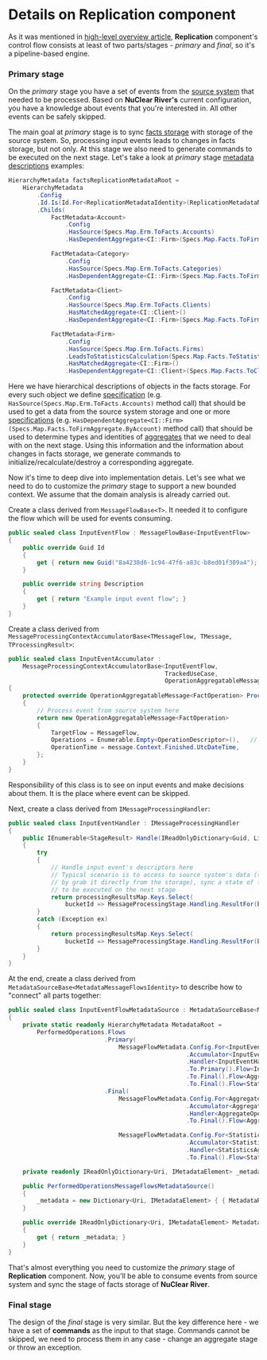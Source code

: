 # Details on Replication component

As it was mentioned in [high-level overview article](README.md), **Replication** component's control flow consists at least of two parts/stages - _primary_ and _final_, so it's a pipeline-based engine. 

### Primary stage

On the _primary_ stage you have a set of events from the [source system][terms] that needed to be processed. Based on **NuClear River's** current configuration, you have a knowledge about events that you're interested in. All other events can be safely skipped.

The main goal at _primary_ stage is to sync [facts storage][terms] with storage of the source system. So, processing input events leads to changes in facts storage, but not only. At this stage we also need to generate commands to be executed on the next stage. Let's take a look at _primary_ stage [metadata descriptions][terms] examples:

```csharp
HierarchyMetadata factsReplicationMetadataRoot =
    HierarchyMetadata
        .Config
        .Id.Is(Id.For<ReplicationMetadataIdentity>(ReplicationMetadataName.Facts))
        .Childs(
            FactMetadata<Account>
                .Config
                .HasSource(Specs.Map.Erm.ToFacts.Accounts)
                .HasDependentAggregate<CI::Firm>(Specs.Map.Facts.ToFirmAggregate.ByAccount),

            FactMetadata<Category>
                .Config
                .HasSource(Specs.Map.Erm.ToFacts.Categories)
                .HasDependentAggregate<CI::Firm>(Specs.Map.Facts.ToFirmAggregate.ByCategory),

            FactMetadata<Client>
                .Config
                .HasSource(Specs.Map.Erm.ToFacts.Clients)
                .HasMatchedAggregate<CI::Client>()
                .HasDependentAggregate<CI::Firm>(Specs.Map.Facts.ToFirmAggregate.ByClient),

            FactMetadata<Firm>
                .Config
                .HasSource(Specs.Map.Erm.ToFacts.Firms)
                .LeadsToStatisticsCalculation(Specs.Map.Facts.ToStatistics.ByFirm)
                .HasMatchedAggregate<CI::Firm>()
                .HasDependentAggregate<CI::Client>(Specs.Map.Facts.ToClientAggregate.ByFirm));
```

Here we have hierarchical descriptions of objects in the facts storage. For every such object we define [specification][terms] (e.g. `HasSource(Specs.Map.Erm.ToFacts.Accounts)` method call) that should be used to get a data from the source system storage and one or more [specifications][terms] (e.g. `HasDependentAggregate<CI::Firm>(Specs.Map.Facts.ToFirmAggregate.ByAccount)` method call) that should be used to determine types and identities of [aggregates][terms] that we need to deal with on the next stage. Using this information and the information about changes in facts storage, we generate commands to initialize/recalculate/destroy a corresponding aggregate.

Now it's time to deep dive into implementation detais. Let's see what we need to do to customize the _primary_ stage to support a new bounded context. We assume that the domain analysis is already carried out.

Create a class derived from `MessageFlowBase<T>`. It needed it to configure the flow which will be used for events consuming.

```csharp
public sealed class InputEventFlow : MessageFlowBase<InputEventFlow>
{
    public override Guid Id
    {
        get { return new Guid("8a4238d6-1c94-47f6-a83c-b8ed01f309a4"); }
    }

    public override string Description
    {
        get { return "Example input event flow"; }
    }
}
```

Create a class derived from `MessageProcessingContextAccumulatorBase<TMessageFlow, TMessage, TProcessingResult>`:

```csharp
public sealed class InputEventAccumulator : 
    MessageProcessingContextAccumulatorBase<InputEventFlow, 
                                            TrackedUseCase, 
                                            OperationAggregatableMessage<FactOperation>>
{
    protected override OperationAggregatableMessage<FactOperation> Process(TrackedUseCase message)
    {
        // Process event from source system here
        return new OperationAggregatableMessage<FactOperation> 
        {
            TargetFlow = MessageFlow,
            Operations = Enumerable.Empty<OperationDescriptor>(),   // descriptors of events that should be processed further
            OperationTime = message.Context.Finished.UtcDateTime,
        };
    }
}
```

Responsibility of this class is to see on input events and make decisions about them. It is the place where event can be skipped.

Next, create a class derived from `IMessageProcessingHandler`:

```csharp
public sealed class InputEventHandler : IMessageProcessingHandler
{
    public IEnumerable<StageResult> Handle(IReadOnlyDictionary<Guid, List<IAggregatableMessage>> processingResultsMap)
    {
        try
        {
            // Handle input event's descriptors here
            // Typical scenario is to access to source system's data (throught the event context or 
            // by grab it directly from the storage), sync a state of facts storage and generate commands
            // to be executed on the next stage
            return processingResultsMap.Keys.Select(
                bucketId => MessageProcessingStage.Handling.ResultFor(bucketId).AsSucceeded());
        }
        catch (Exception ex)
        {
            return processingResultsMap.Keys.Select(
                bucketId => MessageProcessingStage.Handling.ResultFor(bucketId).AsFailed().WithExceptions(ex));
        }
    }
}
```
At the end, create a class derived from `MetadataSourceBase<MetadataMessageFlowsIdentity>` to describe how to "connect" all parts together:

```csharp
public sealed class InputEventFlowMetadataSource : MetadataSourceBase<MetadataMessageFlowsIdentity>
{
    private static readonly HierarchyMetadata MetadataRoot =
        PerformedOperations.Flows
                           .Primary(
                               MessageFlowMetadata.Config.For<InputEventFlow>()
                                                  .Accumulator<InputEventAccumulator>()
                                                  .Handler<InputEventHandler>()
                                                  .To.Primary().Flow<InputEventFlow>().Connect()
                                                  .To.Final().Flow<AggregatesFlow>().Connect()
                                                  .To.Final().Flow<StatisticsFlow>().Connect()
                           .Final(
                               MessageFlowMetadata.Config.For<AggregatesFlow>()
                                                  .Accumulator<AggregateOperationAccumulator<AggregatesFlow>>()
                                                  .Handler<AggregateOperationAggregatableMessageHandler>()
                                                  .To.Final().Flow<AggregatesFlow>().Connect(),

                               MessageFlowMetadata.Config.For<StatisticsFlow>()
                                                  .Accumulator<StatisticsOperationAccumulator<StatisticsFlow>>()
                                                  .Handler<StatisticsAggregatableMessageHandler>()
                                                  .To.Final().Flow<StatisticsFlow>().Connect());

    private readonly IReadOnlyDictionary<Uri, IMetadataElement> _metadata;

    public PerformedOperationsMessageFlowsMetadataSource()
    {
        _metadata = new Dictionary<Uri, IMetadataElement> { { MetadataRoot.Identity.Id, MetadataRoot } };
    }

    public override IReadOnlyDictionary<Uri, IMetadataElement> Metadata
    {
        get { return _metadata; }
    }
}
```

That's almost everything you need to customize the _primary_ stage of **Replication** component. Now, you'll be able to consume events from source system and sync the stage of facts storage of **NuClear River**.

### Final stage

The design of the _final_ stage is very similar. But the key difference here - we have a set of **commands** as the input to that stage. Commands cannot be skipped, we need to process them in any case - change an aggregate stage or throw an exception.

[terms]: ../terms.md